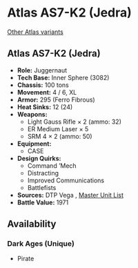 # Atlas AS7-K2 (Jedra) 

[Other Atlas variants](../atlas.md) 

## Atlas AS7-K2 (Jedra) 

- **Role:** Juggernaut 
- **Tech Base:** Inner Sphere (3082) 
- **Chassis:** 100 tons 
- **Movement:** 4 / 6, XL 
- **Armor:** 295 (Ferro Fibrous) 
- **Heat Sinks:** 12 (24) 
- **Weapons:** 
  - Light Gauss Rifle × 2 (ammo: 32) 
  - ER Medium Laser × 5 
  - SRM 4 × 2 (ammo: 50) 
- **Equipment:** 
  - CASE 
- **Design Quirks:** 
  - Command ’Mech 
  - Distracting 
  - Improved Communications 
  - Battlefists 
- **Sources:** DTP Vega , [Master Unit List](http://masterunitlist.info/Unit/Details/5541/atlas-as7-k2-jedra) 
- **Battle Value:** 1971 

## Availability 

### Dark Ages (Unique) 

- Pirate 


